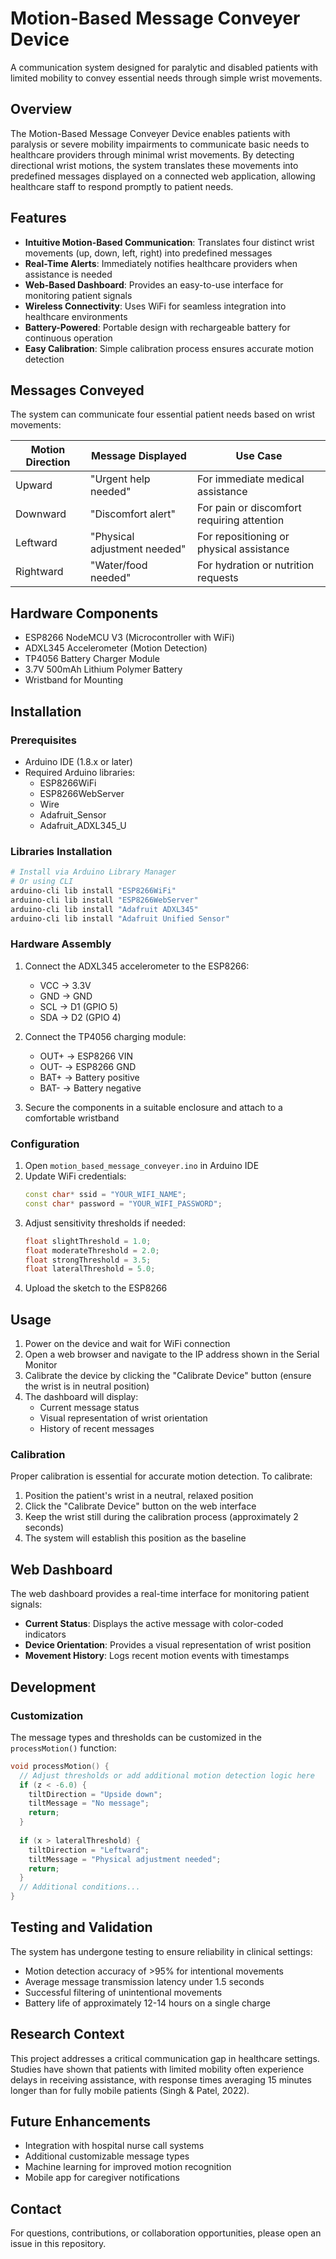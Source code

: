 # Motion-Based Message Conveyer Device

A communication system designed for paralytic and disabled patients with limited mobility to convey essential needs through simple wrist movements.

## Overview

The Motion-Based Message Conveyer Device enables patients with paralysis or severe mobility impairments to communicate basic needs to healthcare providers through minimal wrist movements. By detecting directional wrist motions, the system translates these movements into predefined messages displayed on a connected web application, allowing healthcare staff to respond promptly to patient needs.


## Features

- **Intuitive Motion-Based Communication**: Translates four distinct wrist movements (up, down, left, right) into predefined messages
- **Real-Time Alerts**: Immediately notifies healthcare providers when assistance is needed
- **Web-Based Dashboard**: Provides an easy-to-use interface for monitoring patient signals
- **Wireless Connectivity**: Uses WiFi for seamless integration into healthcare environments
- **Battery-Powered**: Portable design with rechargeable battery for continuous operation
- **Easy Calibration**: Simple calibration process ensures accurate motion detection

## Messages Conveyed

The system can communicate four essential patient needs based on wrist movements:

| Motion Direction | Message Displayed | Use Case |
|------------------|-------------------|----------|
| Upward | "Urgent help needed" | For immediate medical assistance |
| Downward | "Discomfort alert" | For pain or discomfort requiring attention |
| Leftward | "Physical adjustment needed" | For repositioning or physical assistance |
| Rightward | "Water/food needed" | For hydration or nutrition requests |

## Hardware Components

- ESP8266 NodeMCU V3 (Microcontroller with WiFi)
- ADXL345 Accelerometer (Motion Detection)
- TP4056 Battery Charger Module
- 3.7V 500mAh Lithium Polymer Battery
- Wristband for Mounting

## Installation

### Prerequisites

- Arduino IDE (1.8.x or later)
- Required Arduino libraries:
  - ESP8266WiFi
  - ESP8266WebServer
  - Wire
  - Adafruit_Sensor
  - Adafruit_ADXL345_U

### Libraries Installation

```bash
# Install via Arduino Library Manager
# Or using CLI
arduino-cli lib install "ESP8266WiFi"
arduino-cli lib install "ESP8266WebServer"
arduino-cli lib install "Adafruit ADXL345"
arduino-cli lib install "Adafruit Unified Sensor"
```

### Hardware Assembly

1. Connect the ADXL345 accelerometer to the ESP8266:
   - VCC → 3.3V
   - GND → GND
   - SCL → D1 (GPIO 5)
   - SDA → D2 (GPIO 4)

2. Connect the TP4056 charging module:
   - OUT+ → ESP8266 VIN
   - OUT- → ESP8266 GND
   - BAT+ → Battery positive
   - BAT- → Battery negative

3. Secure the components in a suitable enclosure and attach to a comfortable wristband

### Configuration

1. Open `motion_based_message_conveyer.ino` in Arduino IDE
2. Update WiFi credentials:
   ```cpp
   const char* ssid = "YOUR_WIFI_NAME";
   const char* password = "YOUR_WIFI_PASSWORD";
   ```
3. Adjust sensitivity thresholds if needed:
   ```cpp
   float slightThreshold = 1.0;
   float moderateThreshold = 2.0;
   float strongThreshold = 3.5;
   float lateralThreshold = 5.0;
   ```
4. Upload the sketch to the ESP8266

## Usage

1. Power on the device and wait for WiFi connection
2. Open a web browser and navigate to the IP address shown in the Serial Monitor
3. Calibrate the device by clicking the "Calibrate Device" button (ensure the wrist is in neutral position)
4. The dashboard will display:
   - Current message status
   - Visual representation of wrist orientation
   - History of recent messages

### Calibration

Proper calibration is essential for accurate motion detection. To calibrate:

1. Position the patient's wrist in a neutral, relaxed position
2. Click the "Calibrate Device" button on the web interface
3. Keep the wrist still during the calibration process (approximately 2 seconds)
4. The system will establish this position as the baseline

## Web Dashboard

The web dashboard provides a real-time interface for monitoring patient signals:

- **Current Status**: Displays the active message with color-coded indicators
- **Device Orientation**: Provides a visual representation of wrist position
- **Movement History**: Logs recent motion events with timestamps

## Development

### Customization

The message types and thresholds can be customized in the `processMotion()` function:

```cpp
void processMotion() {
  // Adjust thresholds or add additional motion detection logic here
  if (z < -6.0) {
    tiltDirection = "Upside down";
    tiltMessage = "No message";
    return;
  }
  
  if (x > lateralThreshold) {
    tiltDirection = "Leftward";
    tiltMessage = "Physical adjustment needed";
    return;
  } 
  // Additional conditions...
}
```

## Testing and Validation

The system has undergone testing to ensure reliability in clinical settings:

- Motion detection accuracy of >95% for intentional movements
- Average message transmission latency under 1.5 seconds
- Successful filtering of unintentional movements
- Battery life of approximately 12-14 hours on a single charge

## Research Context

This project addresses a critical communication gap in healthcare settings. Studies have shown that patients with limited mobility often experience delays in receiving assistance, with response times averaging 15 minutes longer than for fully mobile patients (Singh & Patel, 2022).

## Future Enhancements

- Integration with hospital nurse call systems
- Additional customizable message types
- Machine learning for improved motion recognition
- Mobile app for caregiver notifications

## Contact

For questions, contributions, or collaboration opportunities, please open an issue in this repository.
